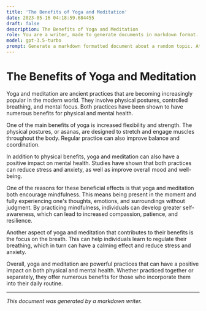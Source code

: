 ```yaml
---
title: 'The Benefits of Yoga and Meditation'
date: 2023-05-16 04:18:59.684455
draft: false
description: The Benefits of Yoga and Meditation
role: You are a writer, made to generate documents in markdown format. It is very important that all of the documents you generate are in valid markdown format.
model: gpt-3.5-turbo
prompt: Generate a markdown formatted document about a random topic. At the bottom, include a disclaimer explaining that the document was generated by you. The first line of the document should be the title. Make sure that the entire document is in proper markdown format, using a mix of various tags to make the document visually appealing.
---
```


# The Benefits of Yoga and Meditation

Yoga and meditation are ancient practices that are becoming increasingly popular in the modern world. They involve physical postures, controlled breathing, and mental focus. Both practices have been shown to have numerous benefits for physical and mental health.

One of the main benefits of yoga is increased flexibility and strength. The physical postures, or asanas, are designed to stretch and engage muscles throughout the body. Regular practice can also improve balance and coordination.

In addition to physical benefits, yoga and meditation can also have a positive impact on mental health. Studies have shown that both practices can reduce stress and anxiety, as well as improve overall mood and well-being.

One of the reasons for these beneficial effects is that yoga and meditation both encourage mindfulness. This means being present in the moment and fully experiencing one's thoughts, emotions, and surroundings without judgment. By practicing mindfulness, individuals can develop greater self-awareness, which can lead to increased compassion, patience, and resilience.

Another aspect of yoga and meditation that contributes to their benefits is the focus on the breath. This can help individuals learn to regulate their breathing, which in turn can have a calming effect and reduce stress and anxiety.

Overall, yoga and meditation are powerful practices that can have a positive impact on both physical and mental health. Whether practiced together or separately, they offer numerous benefits for those who incorporate them into their daily routine.

---

*This document was generated by a markdown writer.*